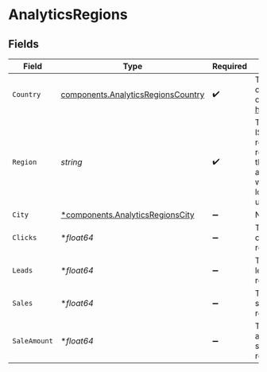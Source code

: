 # AnalyticsRegions


## Fields

| Field                                                                                                 | Type                                                                                                  | Required                                                                                              | Description                                                                                           |
| ----------------------------------------------------------------------------------------------------- | ----------------------------------------------------------------------------------------------------- | ----------------------------------------------------------------------------------------------------- | ----------------------------------------------------------------------------------------------------- |
| `Country`                                                                                             | [components.AnalyticsRegionsCountry](../../models/components/analyticsregionscountry.md)              | :heavy_check_mark:                                                                                    | The 2-letter country code of the region: https://d.to/geo                                             |
| `Region`                                                                                              | *string*                                                                                              | :heavy_check_mark:                                                                                    | The 2-letter ISO 3166-2 region code representing the region associated with the location of the user. |
| `City`                                                                                                | [*components.AnalyticsRegionsCity](../../models/components/analyticsregionscity.md)                   | :heavy_minus_sign:                                                                                    | N/A                                                                                                   |
| `Clicks`                                                                                              | **float64*                                                                                            | :heavy_minus_sign:                                                                                    | The number of clicks from this region                                                                 |
| `Leads`                                                                                               | **float64*                                                                                            | :heavy_minus_sign:                                                                                    | The number of leads from this region                                                                  |
| `Sales`                                                                                               | **float64*                                                                                            | :heavy_minus_sign:                                                                                    | The number of sales from this region                                                                  |
| `SaleAmount`                                                                                          | **float64*                                                                                            | :heavy_minus_sign:                                                                                    | The total amount of sales from this region, in cents                                                  |